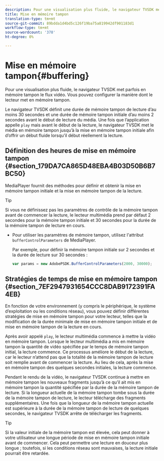 ```yaml
---
description: Pour une visualisation plus fluide, le navigateur TVSDK met parfois en mémoire tampon le flux vidéo. Vous pouvez configurer la manière dont le lecteur met en mémoire tampon.
title: Mise en mémoire tampon
translation-type: tm+mt
source-git-commit: 89bdda1d4bd5c126f19ba75a819942df901183d1
workflow-type: tm+mt
source-wordcount: '378'
ht-degree: 0%

---
```



# Mise en mémoire tampon{#buffering}

Pour une visualisation plus fluide, le navigateur TVSDK met parfois en mémoire tampon le flux vidéo. Vous pouvez configurer la manière dont le lecteur met en mémoire tampon.

Le navigateur TVSDK définit une durée de mémoire tampon de lecture d’au moins 30 secondes et une durée de mémoire tampon initiale d’au moins 2 secondes avant le début de lecture du média. Une fois que l’application appelle `play` mais avant le début de la lecture, le navigateur TVSDK met le média en mémoire tampon jusqu’à la mise en mémoire tampon initiale afin d’offrir un début fluide lorsqu’il début réellement la lecture.

## Définition des heures de mise en mémoire tampon {#section_179DA7CA865D48EBA4B03D50B6B7BC50}

MediaPlayer fournit des méthodes pour définir et obtenir la mise en mémoire tampon initiale et la mise en mémoire tampon de la lecture.

>[!TIP]
>
>Si vous ne définissez pas les paramètres de contrôle de la mémoire tampon avant de commencer la lecture, le lecteur multimédia prend par défaut 2 secondes pour la mémoire tampon initiale et 30 secondes pour la durée de la mémoire tampon de lecture en cours.

* Pour utiliser les paramètres de mémoire tampon, utilisez l&#39;attribut `bufferControlParameters` de MediaPlayer.

   Par exemple, pour définir la mémoire tampon initiale sur 2 secondes et la durée de lecture sur 30 secondes :

   ```js
   var params = new AdobePSDK.BufferControlParameters(2000, 30000);
   ```

## Stratégies de temps de mise en mémoire tampon {#section_7EF2947931654CCC8DAB9172391FA4EB}

En fonction de votre environnement (y compris le périphérique, le système d’exploitation ou les conditions réseau), vous pouvez définir différentes stratégies de mise en mémoire tampon pour votre lecteur, telles que la modification de la durée minimale de mise en mémoire tampon initiale et de mise en mémoire tampon de la lecture en cours.

Après avoir appelé `play`, le lecteur multimédia commence à mettre la vidéo en mémoire tampon. Lorsque le lecteur multimédia a mis en mémoire tampon la quantité de vidéo spécifiée par le temps de mémoire tampon initial, la lecture commence. Ce processus améliore le début de la lecture, car le lecteur n’attend pas que la totalité de la mémoire tampon de lecture soit remplie avant de commencer la lecture. Au lieu de cela, après la mise en mémoire tampon des quelques secondes initiales, la lecture commence.

Pendant le rendu de la vidéo, le navigateur TVSDK continue à mettre en mémoire tampon les nouveaux fragments jusqu’à ce qu’il ait mis en mémoire tampon la quantité spécifiée par la durée de la mémoire tampon de lecture. Si la longueur actuelle de la mémoire tampon tombe sous la durée de la mémoire tampon de lecture, le lecteur télécharge des fragments supplémentaires. Une fois que la longueur de la mémoire tampon actuelle est supérieure à la durée de la mémoire tampon de lecture de quelques secondes, le navigateur TVSDK arrête de télécharger les fragments.

>[!TIP]
>
>Si la valeur initiale de la mémoire tampon est élevée, cela peut donner à votre utilisateur une longue période de mise en mémoire tampon initiale avant de commencer. Cela peut permettre une lecture en douceur plus longue ; toutefois, si les conditions réseau sont mauvaises, la lecture initiale pourrait être retardée.


